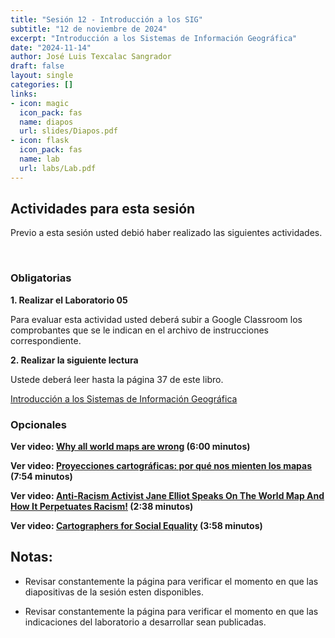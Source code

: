 ```yaml
---
title: "Sesión 12 - Introducción a los SIG"
subtitle: "12 de noviembre de 2024"
excerpt: "Introducción a los Sistemas de Información Geográfica"
date: "2024-11-14"
author: José Luis Texcalac Sangrador
draft: false
layout: single
categories: []
links:
- icon: magic
  icon_pack: fas
  name: diapos
  url: slides/Diapos.pdf
- icon: flask
  icon_pack: fas
  name: lab
  url: labs/Lab.pdf
---
```


## Actividades para esta sesión 

Previo a esta sesión usted debió haber realizado las siguientes actividades.

&nbsp;

### Obligatorias

**1. Realizar el Laboratorio 05**

Para evaluar esta actividad usted deberá subir a Google Classroom los 
comprobantes que se le indican en el archivo de instrucciones correspondiente.

**2. Realizar la siguiente lectura** 

Ustede deberá leer hasta la página 37 de este libro.

[Introducción a los Sistemas de Información Geográfica]( https://openaccess.uoc.edu/bitstream/10609/53645/1/Introducción%20a%20los%20sistemas%20de%20información%20geográfica.pdf)

### Opcionales

**Ver video: [Why all world maps are wrong](https://youtu.be/kIID5FDi2JQ) (6:00 minutos)**

**Ver video: [Proyecciones cartográficas: por qué nos mienten los mapas](https://youtu.be/u1eqEvVzagk) (7:54 minutos)**

**Ver video: [Anti-Racism Activist Jane Elliot Speaks On The World Map And How It Perpetuates Racism!](https://youtu.be/whvrFkImT5o) (2:38 minutos)**

**Ver video: [Cartographers for Social Equality](https://youtu.be/AMfXVWFBrVo) (3:58 minutos)**


## Notas:

* Revisar constantemente la página para verificar el momento en que las 
diapositivas de la sesión esten disponibles.

* Revisar constantemente la página para verificar el momento en que las 
indicaciones del laboratorio a desarrollar sean publicadas.

&nbsp;
